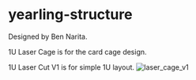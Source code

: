 # yearling-structure
Designed by Ben Narita.

1U Laser Cage is for the card cage design.

1U Laser Cut V1 is for simple 1U layout.
![laser_cage_v1](https://user-images.githubusercontent.com/61564344/137977916-2b774ac4-88b2-4fb8-9922-43f9faf7333b.jpg)
